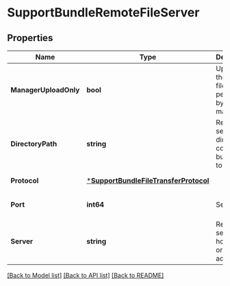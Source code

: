 # SupportBundleRemoteFileServer

## Properties
Name | Type | Description | Notes
------------ | ------------- | ------------- | -------------
**ManagerUploadOnly** | **bool** | Uploads to the remote file server performed by the manager | [optional] [default to false]
**DirectoryPath** | **string** | Remote server directory to copy bundle files to | [default to null]
**Protocol** | [***SupportBundleFileTransferProtocol**](SupportBundleFileTransferProtocol.md) |  | [default to null]
**Port** | **int64** | Server port | [optional] [default to 22]
**Server** | **string** | Remote server hostname or IP address | [default to null]

[[Back to Model list]](../README.md#documentation-for-models) [[Back to API list]](../README.md#documentation-for-api-endpoints) [[Back to README]](../README.md)

